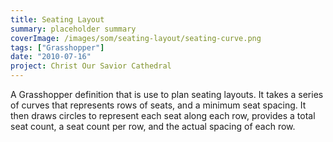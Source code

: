 ```yaml
---
title: Seating Layout
summary: placeholder summary
coverImage: /images/som/seating-layout/seating-curve.png
tags: ["Grasshopper"]
date: "2010-07-16"
project: Christ Our Savior Cathedral
---
```


A Grasshopper definition that is use to plan seating layouts. It takes a series of curves that represents rows of seats, and a minimum seat spacing. It then draws circles to represent each seat along each row, provides a total seat count, a seat count per row, and the actual spacing of each row.

